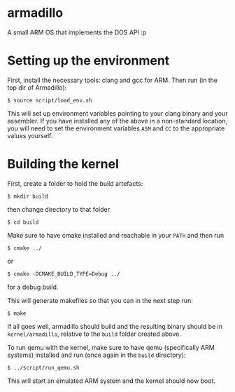 # armadillo
A small ARM OS that implements the DOS API :p

# Setting up the environment
First, install the necessary tools: clang and gcc for
ARM. Then run (in the top dir of Armadillo):

	$ source script/load_env.sh

This will set up environment variables pointing to your
clang binary and your assembler. If you have installed any
of the above in a non-standard location, you will need to
set the environment variables `ASM` and `CC` to the
appropriate values yourself.

# Building the kernel
First, create a folder to hold the build artefacts:

	$ mkdir build

then change directory to that folder

	$ cd build

Make sure to have cmake installed and reachable in your
`PATH` and then run

	$ cmake ../

or

	$ cmake -DCMAKE_BUILD_TYPE=Debug ../

for a debug build.

This will generate makefiles so that you can in the next step run:

	$ make

If all goes well, armadillo should build and the resulting binary
should be in `kernel/armadillo`, relative to the `build` folder
created above.

To run qemu with the kernel, make sure to have qemu 
(specifically ARM systems) installed and run (once again in 
the `build` directory):

	$ ../script/run_qemu.sh

This will start an emulated ARM system and the kernel should now
boot.
